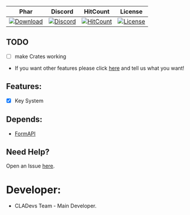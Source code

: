 | Phar | Discord | HitCount | License |
| :---: | :---: | :---: | :---: |
 [![Download](https://img.shields.io/badge/download-latest-blue.svg)](https://poggit.pmmp.io/ci/CLADevs/CrateSystem/~) | [![Discord](https://camo.githubusercontent.com/455152269a0ed38255ed15e375084d4dd08e0c98/68747470733a2f2f696d672e736869656c64732e696f2f62616467652f636861742d6f6e253230646973636f72642d3732383944412e737667)](https://discord.gg/xEm5pcM) | [![HitCount](http://hits.dwyl.io/CLADevs/CrateSystem.svg)](http://hits.dwyl.io/CLADevs/CrateSystem) | [![License](https://img.shields.io/github/license/CLADevs/CrateSystem.svg?label=License)](LICENSE)
 
## TODO

- [ ] make Crates working

* If you want other features please click [here](https://github.com/CLADevs/CrateSystem/issues/new) and tell us what you want!

## Features:

- [x] Key System

## Depends:
 - [FormAPI](https://github.com/jojoe77777/FormAPI)

 ## Need Help?
  Open an Issue [here](https://github.com/CLADevs/CrateSystem/issues/new).

 # Developer:
 * CLADevs Team - Main Developer.
